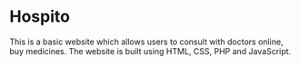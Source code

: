 # Hospito
This is a basic website which allows users to consult with doctors online, buy medicines. The website is built using HTML, CSS, PHP and JavaScript.

